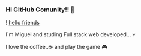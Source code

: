 ### Hi GitHub Comunity!! 👋

! [hello friends](https://www.facebook.com/holaamigosladydianaoficial/photos/a.102408668807485/102408635474155/?type=3)






I`m Miguel and studing Full stack web developed... 💀 
 
I love the coffee..☕ and play the game 🎮


